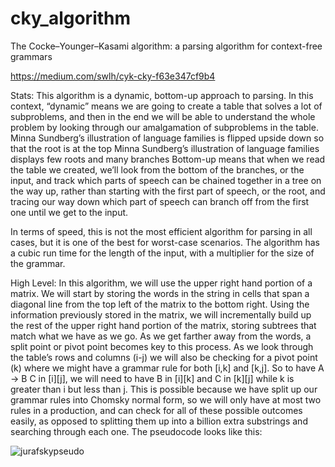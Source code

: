 # cky_algorithm
The Cocke–Younger–Kasami algorithm: a parsing algorithm for context-free grammars

https://medium.com/swlh/cyk-cky-f63e347cf9b4

Stats:
This algorithm is a dynamic, bottom-up approach to parsing. In this context, “dynamic” means we are going to create a table that solves a lot of subproblems, and then in the end we will be able to understand the whole problem by looking through our amalgamation of subproblems in the table.
Minna Sundberg’s illustration of language families is flipped upside down so that the root is at the top
Minna Sundberg’s illustration of language families displays few roots and many branches
Bottom-up means that when we read the table we created, we’ll look from the bottom of the branches, or the input, and track which parts of speech can be chained together in a tree on the way up, rather than starting with the first part of speech, or the root, and tracing our way down which part of speech can branch off from the first one until we get to the input.

In terms of speed, this is not the most efficient algorithm for parsing in all cases, but it is one of the best for worst-case scenarios. The algorithm has a cubic run time for the length of the input, with a multiplier for the size of the grammar.

High Level:
In this algorithm, we will use the upper right hand portion of a matrix. We will start by storing the words in the string in cells that span a diagonal line from the top left of the matrix to the bottom right. Using the information previously stored in the matrix, we will incrementally build up the rest of the upper right hand portion of the matrix, storing subtrees that match what we have as we go. As we get farther away from the words, a split point or pivot point becomes key to this process. As we look through the table’s rows and columns (i-j) we will also be checking for a pivot point (k) where we might have a grammar rule for both [i,k] and [k,j]. So to have A -> B C in [i][j], we will need to have B in [i][k] and C in [k][j] while k is greater than i but less than j. This is possible because we have split up our grammar rules into Chomsky normal form, so we will only have at most two rules in a production, and can check for all of these possible outcomes easily, as opposed to splitting them up into a billion extra substrings and searching through each one. The pseudocode looks like this:

![jurafskypseudo](https://user-images.githubusercontent.com/28895742/110976788-5b190500-832f-11eb-939d-d7a1c31462be.PNG)
